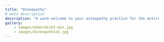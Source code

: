 ```yaml
---
title: "Osteopathy"
# meta description
description: "A warm welcome to your osteopathy practice for the entire family! Specializing in infants, children, and women before and after childbirth."
gallery:
    - images/Uebermich2-min.jpg
    - images/Osteopathie2.jpg
---
```

 